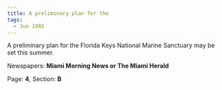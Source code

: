 ```yaml
---  
title: A preliminary plan for the  
tags:  
  - Jun 1992  
---  
```

  
A preliminary plan for the Florida Keys National Marine Sanctuary may be set this summer.  
  
Newspapers: **Miami Morning News or The Miami Herald**  
  
Page: **4**, Section: **B** 
